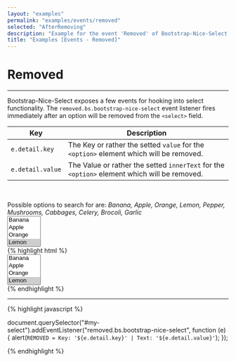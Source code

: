 ```yaml
---
layout: "examples"
permalink: "examples/events/removed"
selected: "AfterRemoving"
description: "Example for the event 'Removed' of Bootstrap-Nice-Select - Gives an overview how to implement the event and how it looks like"
title: "Examples [Events - Removed]"
---
```


# **Removed**

---
Bootstrap-Nice-Select exposes a few events for hooking into select functionality. The `removed.bs.bootstrap-nice-select` event listener fires immediately after an option will be removed from the `<select>` field.

| Key | Description |
| --- | --- |
| `e.detail.key` | The Key or rather the setted `value` for the `<option>` element which will be removed. |
| `e.detail.value` | The Value or rather the setted `innerText` for the `<option>` element which will be removed. |

&nbsp;

<div class="alert alert-light d-flex justify-content-start align-items-center font-size-13" role="alert">
        <i class="fa-solid fa-circle-info pe-2"></i>Possible options to search for are: <i class="ms-2">Banana, Apple, Orange, Lemon, Pepper, Mushrooms, Cabbages, Celery, Brocoli, Garlic</i>
</div>

<div class="container my-4 border rounded p-0">
    <div class="p-5 border-bottom">
        <select multiple="multiple" data-bs-toggle="bootstrap-nice-select" id="event-removed">
            <option value="Banana">Banana</option>
            <option value="Apple">Apple</option>
            <option value="Orange">Orange</option>
            <option value="Lemon" selected="selected">Lemon</option>
            <option value="Pepper">Pepper</option>
            <option value="Mushrooms">Mushrooms</option>
            <option value="Cabbages">Cabbages</option>
            <option value="Celery">Celery</option>
            <option value="Garlic">Garlic</option>
            <option value="Brocoli">Brocoli</option>
        </select>
    </div>
    <div class="bg-highlight rounded">
{% highlight html %}
<div class="container">
    <select multiple="multiple" data-bs-toggle="bootstrap-nice-select" id="my-select">
        <option value="Banana">Banana</option>
        <option value="Apple">Apple</option>
        <option value="Orange">Orange</option>
        <option value="Lemon" selected="selected">Lemon</option>
        <option value="Pepper">Pepper</option>
        <option value="Mushrooms">Mushrooms</option>
        <option value="Cabbages">Cabbages</option>
        <option value="Celery">Celery</option>
        <option value="Garlic">Garlic</option>
        <option value="Brocoli">Brocoli</option>
    </select>
</div>
{% endhighlight %}
<hr>
{% highlight javascript %}

document.querySelector("#my-select").addEventListener("removed.bs.bootstrap-nice-select", function (e) {
    alert(`REMOVED = Key: '${e.detail.key}' | Text: '${e.detail.value}'`);
});

{% endhighlight %}
    </div>
</div>